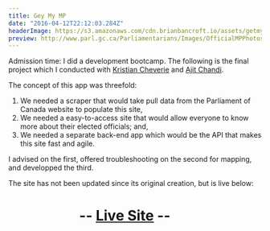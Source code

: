 ```yaml
---
title: Gey My MP
date: "2016-04-12T22:12:03.284Z"
headerImage: https://s3.amazonaws.com/cdn.brianbancroft.io/assets/getmymp.png
preview: http://www.parl.gc.ca/Parliamentarians/Images/OfficialMPPhotos/42/SchulteDeb_Lib.jpg
---
```


<p class="intro"><span class="dropcap">A</span>dmission time: I did a development bootcamp. The following is the final project which I conducted with <a href="http://kristincheverie.com/">Kristian Cheverie</a> and <a href="https://www.linkedin.com/in/ajit-chandi-14507273/">Ajit Chandi</a>.</p>

The concept of this app was threefold:

  1. We needed a scraper that would take pull data from the Parliament of Canada website to populate this site,
  2. We needed a easy-to-access site that would allow everyone to know more about their elected officials; and,
  3. We needed a separate back-end app which would be the API that makes this site fast and agile.

  I advised on the first, offered troubleshooting on the second for mapping, and developped the third.

The site has not been updated since its original creation, but is live below:
# <span style="margin-left:28%;">-- <a href="https://getmymp.github.io">Live Site</a> --</span>
